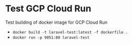 # Test GCP Cloud Run
Test building of docker image for GCP Cloud Run
- `docker build -t laravel-test:latest -f dockerfile .`
- `docker run -p 9051:80 laravel-test`
